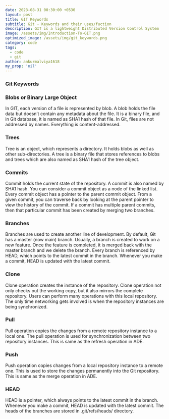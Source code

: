 ```yaml
---
date: 2023-08-31 00:30:00 +0530
layout: post
title: GIT Keywords
subtitle: Git - Keywords and their uses/fuction
description: GIT is a lightweight Distributed Version Control System
image: /assets/img/Introduction-To-GIT.png
optimized_image: /assets/img/git_keywords.png
category: code
tags:
  - code
  - git
author: ankurmalviya1618
my_prop: 'nil'
---
```

<h3>Git Keywords</h3>

<h3>Blobs or Binary Large Object</h3>
<p>In GIT, each version of a file is represented by blob. A blob holds the file data but doesn’t contain any metadata about the file. It is a binary file, and in Git database, it is named as SHA1 hash of that file. In Git, files are not addressed by names. Everything is content-addressed.</p>

<h3>Trees</h3>
<p>Tree is an object, which represents a directory. It holds blobs as well as other sub-directories. A tree is a binary file that stores references to blobs and trees which are also named as SHA1 hash of the tree object.</p>

<h3>Commits</h3>
<p>Commit holds the current state of the repository. A commit is also named by SHA1 hash. You can consider a commit object as a node of the linked list. Every commit object has a pointer to the parent commit object. From a given commit, you can traverse back by looking at the parent pointer to view the history of the commit. If a commit has multiple parent commits, then that particular commit has been created by merging two branches.</p>

<h3>Branches</h3>
<p>Branches are used to create another line of development. By default, Git has a master (now main) branch. Usually, a branch is created to work on a new feature. Once the feature is completed, it is merged back with the master branch and we delete the branch. Every branch is referenced by HEAD, which points to the latest commit in the branch. Whenever you make a commit, HEAD is updated with the latest commit.</p>

<h3>Clone</h3>
<p>Clone operation creates the instance of the repository. Clone operation not only checks out the working copy, but it also mirrors the complete repository. Users can perform many operations with this local repository. The only time networking gets involved is when the repository instances are being synchronized.</p>

<h3>Pull</h3>
<p>Pull operation copies the changes from a remote repository instance to a local one. The pull operation is used for synchronization between two repository instances. This is same as the refresh operation in ADE.</p>

<h3>Push</h3>
<p>Push operation copies changes from a local repository instance to a remote one. This is used to store the changes permanently into the Git repository. This is same as the merge operation in ADE.</p>

<h3>HEAD</h3>
<p>HEAD is a pointer, which always points to the latest commit in the branch. Whenever you make a commit, HEAD is updated with the latest commit. The heads of the branches are stored in .git/refs/heads/ directory.</p>

